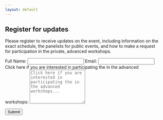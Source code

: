 ```yaml
---
layout: default
---
```

<!-- modify this form HTML and place wherever you want your form -->
<h2 class="text-center">Register for updates</h2>
<p>
  Please register to receive updates on the event, including information on the exact schedule, the panelists for public events, and how to make a request for participation in the private, advanced workshops.

</p>
<form id="register"
  action="https://formspree.io/mqkyqyry"
  method="POST" id="registration-form"
>
  <label>
    Full Name:
    <input type="text" name="Fname">
  </label>
    <label>
    Email:
    <input type="text" name="Fname">
  </label>
  
  <label>
    Click here if you are interested in participating the in the advanced workshops:
    <textarea name="message" placeholder="Click here if you are interested in participating the in the advanced workshops... " rows="7"></textarea>
  </label>

</form>
  <button type="submit">Submit</button>
  
  <p>
    
  </p>
<p>
  
</p>
<br>
<br>
<br>


  